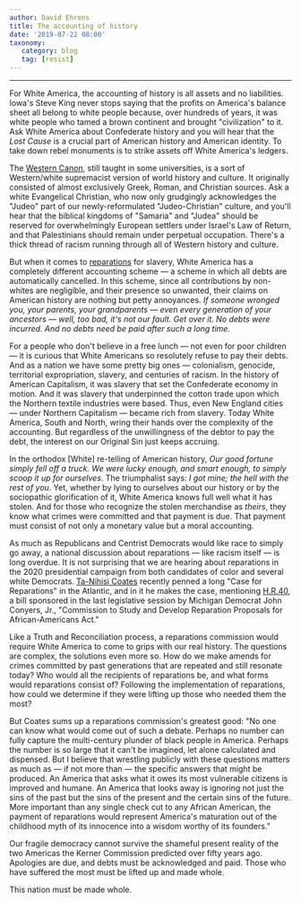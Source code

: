 ```yaml
---
author: David Ehrens
title: The accounting of history
date: '2019-07-22 08:00'
taxonomy:
   category: blog
   tag: [resist]
---
```

---
For White America, the accounting of history is all assets and no liabilities. Iowa's Steve King never stops saying that the profits on America's balance sheet all belong to white people because, over hundreds of years, it was white people who tamed a brown continent and brought "civilization" to it. Ask White America about Confederate history and you will hear that the *Lost Cause* is a crucial part of American history and American identity. To take down rebel monuments is to strike assets off White America's ledgers.

The [Western Canon](https://en.wikipedia.org/wiki/Western_canon), still taught in some universities, is a sort of Western/white supremacist version of world history and culture. It originally consisted of almost exclusively Greek, Roman, and Christian sources. Ask a white Evangelical Christian, who now only grudgingly acknowledges the "Judeo" part of our newly-reformulated "Judeo-Christian" culture, and you'll hear that the biblical kingdoms of "Samaria" and "Judea" should be reserved for overwhelmingly European settlers under Israel's Law of Return, and that Palestinians should remain under perpetual occupation. There's a thick thread of racism running through all of Western history and culture.

But when it comes to [reparations](https://www.theatlantic.com/magazine/archive/2014/06/the-case-for-reparations/361631/) for slavery, White America has a completely different accounting scheme — a scheme in which all debts are automatically cancelled. In this scheme, since all contributions by non-whites are negligible, and their presence so unwanted, their claims on American history are nothing but petty annoyances. *If someone wronged you, your parents, your grandparents — even every generation of your ancestors — well, too bad, it's not our fault. Get over it. No debts were incurred. And no debts need be paid after such a long time.*

For a people who don't believe in a free lunch — not even for poor children — it is curious that White Americans so resolutely refuse to pay their debts. And as a nation we have some pretty big ones — colonialism, genocide, territorial expropriation, slavery, and centuries of racism. In the history of American Capitalism, it was slavery that set the Confederate economy in motion. And it was slavery that underpinned the cotton trade upon which the Northern textile industries were based. Thus, even New England cities — under Northern Capitalism — became rich from slavery. Today White America, South and North, wring their hands over the complexity of the accounting. But regardless of the unwillingness of the debtor to pay the debt, the interest on our Original Sin just keeps accruing.

In the orthodox \[White\] re-telling of American history, *Our good fortune simply fell off a truck. We were lucky enough, and smart enough, to simply scoop it up for ourselves*. The triumphalist says: *I got mine; the hell with the rest of you*. Yet, whether by lying to ourselves about our history or by the sociopathic glorification of it, White America knows full well what it has stolen. And for those who recognize the stolen merchandise as *theirs*, they know what crimes were committed and that payment is due. That payment must consist of not only a monetary value but a moral accounting.

As much as Republicans and Centrist Democrats would like race to simply go away, a national discussion about reparations — like racism itself — is long overdue. It is not surprising that we are hearing about reparations in the 2020 presidential campaign from both candidates of color and several white Democrats. [Ta-Nihisi Coates](https://www.theatlantic.com/magazine/archive/2014/06/the-case-for-reparations/361631/) recently penned a long "Case for Reparations" in the Atlantic, and in it he makes the case, mentioning [H.R.40](https://www.congress.gov/bill/115th-congress/house-bill/40), a bill sponsored in the last legislative session by Michigan Democrat John Conyers, Jr., "Commission to Study and Develop Reparation Proposals for African-Americans Act."

Like a Truth and Reconciliation process, a reparations commission would require White America to come to grips with our real history. The questions are complex, the solutions even more so. How do we make amends for crimes committed by past generations that are repeated and still resonate today? Who would all the recipients of reparations be, and what forms would reparations consist of? Following the implementation of reparations, how could we determine if they were lifting up those who needed them the most?

But Coates sums up a reparations commission's greatest good: "No one can know what would come out of such a debate. Perhaps no number can fully capture the multi-century plunder of black people in America. Perhaps the number is so large that it can't be imagined, let alone calculated and dispensed. But I believe that wrestling publicly with these questions matters as much as — if not more than — the specific answers that might be produced. An America that asks what it owes its most vulnerable citizens is improved and humane. An America that looks away is ignoring not just the sins of the past but the sins of the present and the certain sins of the future. More important than any single check cut to any African American, the payment of reparations would represent America's maturation out of the childhood myth of its innocence into a wisdom worthy of its founders."

Our fragile democracy cannot survive the shameful present reality of the two Americas the Kerner Commission predicted over fifty years ago. Apologies are due, and debts must be acknowledged and paid. Those who have suffered the most must be lifted up and made whole.

This nation must be made whole.

